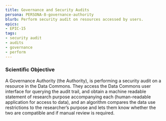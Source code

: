 ```yaml
---
title: Governance and Security Audits
persona: PERSONA-8-governance-authority
blurb: Perform security audit on resources accessed by users.
epics:
- EPIC-15
tags:
- security audit
- audits
- governance
- perform
---
```

### Scientific Objective

A Governance Authority (the Authority), is performing a security audit on a resource in the Data Commons. They access the Data Commons user interface for querying the audit trail, and obtain a machine readable statement of research purpose accompanying each (human-readable application for access to data), and an algorithm compares the data use restrictions to the researcher’s purpose and lets them know whether the two are compatible and if manual review is required.